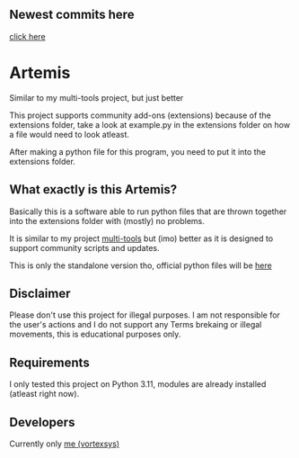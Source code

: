 ## Newest commits here
[click here](https://github.com/vortexsys/artemis/tree/experimental)

# Artemis
 Similar to my multi-tools project, but just better

 This project supports community add-ons (extensions) because of the extensions folder, take a look at example.py in the extensions folder on how a file would need to look atleast.
 
 After making a python file for this program, you need to put it into the extensions folder.

## What exactly is this Artemis?
Basically this is a software able to run python files that are thrown together into the extensions folder with (mostly) no problems.

It is similar to my project [multi-tools](https://github.com/vortexsys/multi-tools) but (imo) better as it is designed to support community scripts and updates.

This is only the standalone version tho, official python files will be [here](https://github.com/v0rtexdev/artemis)

## Disclaimer
Please don't use this project for illegal purposes. I am not responsible for the user's actions and I do not support any Terms brekaing or illegal movements, this is educational purposes only.

## Requirements
I only tested this project on Python 3.11, modules are already installed (atleast right now).

## Developers
Currently only [me (vortexsys)](https://github.com/vortexsys)
